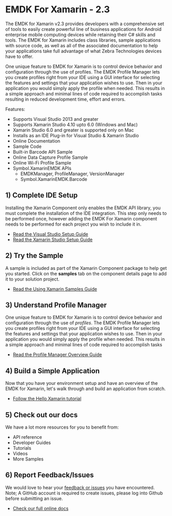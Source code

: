 
# EMDK For Xamarin - 2.3
The EMDK for Xamarin v2.3 provides developers with a comprehensive set of tools to easily create powerful line of business applications for Android enterprise mobile computing devices while retaining their C# skills and tools. The EMDK for Xamarin includes class libraries, sample applications with source code, as well as all of the associated documentation to help your applications take full advantage of what Zebra Technologies devices have to offer.

One unique feature to EMDK for Xamarin is to control device behavior and configuration through the use of profiles. The EMDK Profile Manager lets you create profiles right from your IDE using a GUI interface for selecting the features and settings that your application wishes to use. Then in your application you would simply apply the profile when needed. This results in a simple approach and minimal lines of code required to accomplish tasks resulting in reduced development time, effort and errors.

Features:

* Supports Visual Studio 2013 and greater
* Supports Xamarin Studio 4.10 upto 6.0 (Windows and Mac)
* Xamarin Studio 6.0 and greater is supported only on Mac
* Installs as an IDE Plug-in for Visual Studio & Xamarin Studio
* Online Documentation
* Sample Code
* Built-in Barcode API Sample
* Online Data Capture Profile Sample
* Online Wi-Fi Profile Sample
* Symbol.XamarinEMDK APIs
	* EMDKManager, ProfileManager, VersionManager
	* Symbol.XamarinEMDK.Barcode

## 1) Complete IDE Setup
Installing the Xamarin Component only enables the EMDK API library, you must complete the installation of the IDE integration. This step only needs to be performed once, however adding the EMDK For Xamarin component needs to be performed for each project you wish to include it in.

- [Read the Visual Studio Setup Guide](http://emdk.github.io/xamarin-docs/2.3/#guide-vs-setup)
- [Read the Xamarin Studio Setup Guide](http://emdk.github.io/xamarin-docs/2.3/#guide-xs-setup)

## 2) Try the Sample
A sample is included as part of the Xamarin Component package to help get you started. Click on the **samples** tab on the component details page to add it to your solution project.

- [Read the Using Xamarin Samples Guide](http://emdk.github.io/xamarin-docs/2.3/#guide-sample-about)

## 3) Understand Profile Manager
One unique feature to EMDK for Xamarin is to control device behavior and configuration through the use of *profiles*. The EMDK Profile Manager lets you create profiles right from your IDE using a GUI interface for selecting the features and settings that your application wishes to use. Then in your application you would simply apply the profile when needed. This results in a simple approach and minimal lines of code required to accomplish tasks

- [Read the Profile Manager Overview Guide](http://emdk.github.io/xamarin-docs/2.3/#guide-profiles-about)

## 4) Build a Simple Application
Now that you have your environment setup and have an overview of the EMDK for Xamarin, let's walk through and build an application from scratch.

- [Follow the Hello Xamarin tutorial](http://emdk.github.io/xamarin-docs/2.3/#guide-tutorial-helloxamarin)

## 5) Check out our docs
We have a lot more resources for you to benefit from:

- API reference
- Developer Guides
- Tutorials
- Videos
- More Samples

## 6) Report Feedback/Issues
We would love to hear your [feedback or issues](https://github.com/emdk/xamarin-docs/issues/new?title=EMDK%20For%20Xamarin) you have encountered. Note; A GitHub account is required to create issues, please log into Github before submitting an issue.


- [Check our full online docs](http://emdk.github.io/xamarin-docs/2.3/)
